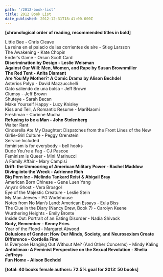 ```yaml
---
path: '/2012-book-list'
title: 2012 Book List
date_published: 2012-12-31T18:41:00.000Z
---
```


**[chronological order of reading, recommended titles in bold]**

Little Bee - Chris Cleave  
La reina en el palacio de las corrientes de aire - Stieg Larsson  
The Awakening - Kate Chopin  
Ender’s Game - Orson Scott Card  
**Discrimination by Design - Leslie Weisman  
Against Our Will: Men, Women, and Rape by Susan Brownmiller  
The Red Tent - Anita Diamant  
Are You My Mother?: A Comic Drama by Alison Bechdel**  
Asterios Polyp - David Mazzucchelli  
Gato saliendo de una bolsa - Jeff Brown  
Clumsy - Jeff Brown  
Shuteye - Sarah Becan  
Make Yourself Happy - Lucy Knisley  
Kiss and Tell, A Romantic Resume - MariNaomi  
Freshman - Corinne Mucha  
**Refusing to be a Man - John Stolenberg**  
Waiter Rant  
Cinderella Ate My Daughter: Dispatches from the Front Lines of the New Girlie-Girl Culture - Peggy Orenstein  
Service Included  
feminism is for everybody - bell hooks  
Dude You’re a Fag - CJ Pascoe  
Feminism is Queer - Mini Marinucci  
A Family Affair - Mary Campisi  
**Drift: the Unmooring of American Military Power - Rachel Maddow  
Diving into the Wreck - Adrienne Rich  
Big Porn Inc - Melinda Tankard Reist & Abigail Bray**  
American Born Chinese - Gene Luen Yang  
Anya’s Ghost - Vera Brosgol  
Eye of the Majestic Creature - Leslie Stein  
My Man Jeeves - PG Wodehouse  
Notes from No Man’s Land: American Essays - Eula Biss  
The Clue in the Diary (Nancy Drew, Book 7) - Carolyn Keene  
Wurthering Heights - Emily Bronte  
Inside Out: Portrait of an Eating Disorder - Nadia Shivack  
**Body, Remember - Kenny Fries**  
Year of the Flood - Margaret Atwood  
**Delusions of Gender: How Our Minds, Society, and Neurosexism Create Difference - Cordelia Fine**  
Is Everyone Hanging Out Without Me? (And Other Concerns) - Mindy Kaling  
**Anticlimax: A Feminist Perspective on the Sexual Revolution - Shelia Jeffreys  
Fun Home - Alison Bechdel**

**[total: 40 books
female authors: 72.5%
goal for 2013: 50 books]**
